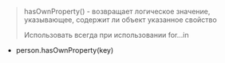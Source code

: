 > hasOwnProperty() - возвращает логическое значение, указывающее, содержит ли объект указанное свойство
>
>Использовать всегда при использовании for...in
* person.hasOwnProperty(key)

